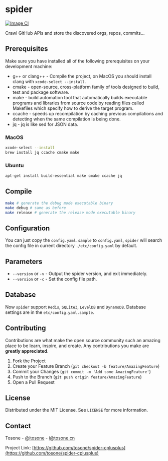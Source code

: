 # spider

[![Image CI](https://github.com/spider-all/spider-cplusplus/actions/workflows/cpp.yml/badge.svg?branch=main)](https://github.com/spider-all/spider-cplusplus/actions/workflows/cpp.yml)

Crawl GitHub APIs and store the discovered orgs, repos, commits...

## Prerequisites

Make sure you have installed all of the following prerequisites on your development machine:

- g++ or clang++ - Compile the project, on MacOS you should install clang with `xcode-select --install`.
- cmake - open-source, cross-platform family of tools designed to build, test and package software.
- make - build automation tool that automatically builds executable programs and libraries from source code by reading files called Makefiles which specify how to derive the target program.
- ccache - speeds up recompilation by caching previous compilations and detecting when the same compilation is being done.
- jq - jq is like sed for JSON data.

### MacOS

``` sh
xcode-select --install
brew install jq ccache cmake make
```

### Ubuntu

``` bash
apt-get install build-essential make cmake ccache jq
```

## Compile

``` bash
make # generate the debug mode executable binary
make debug # same as before
make release # generate the release mode executable binary
```

## Configuration

You can just copy the `config.yaml.sample` to `config.yaml`, `spider` will search the config file in current directory `./etc/config.yaml` by default.

## Parameters

- `--version` or `-v` - Output the spider version, and exit immediately.
- `--version` or `-c` - Set the config file path.

## Database

Now `spider` support `Redis`, `SQLite3`, `LevelDB` and `DynamoDB`. Database settings are in the `etc/config.yaml.sample`.

## Contributing

Contributions are what make the open source community such an amazing place to be learn, inspire, and create. Any contributions you make are **greatly appreciated**.

1. Fork the Project
2. Create your Feature Branch (`git checkout -b feature/AmazingFeature`)
3. Commit your Changes (`git commit -m 'Add some AmazingFeature'`)
4. Push to the Branch (`git push origin feature/AmazingFeature`)
5. Open a Pull Request

## License

Distributed under the MIT License. See `LICENSE` for more information.

## Contact

Tosone - [@itosone](https://twitter.com/itosone) - i@tosone.cn

Project Link: [https://github.com/tosone/spider-cplusplus](https://github.com/tosone/spider-cplusplus)
